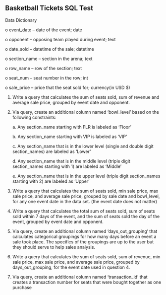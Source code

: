 ## Basketball Tickets SQL Test


Data Dictionary

o event_date – date of the event; date

o opponent – opposing team played during event; text

o date_sold – datetime of the sale; datetime

o section_name – section in the arena; text

o row_name – row of the section; text

o seat_num – seat number in the row; int

o sale_price – price that the seat sold for; currency(in USD $)




1. Write a query that calculates the sum of seats sold, sum of revenue and average sale price,
grouped by event date and opponent.

2. Via query, create an additional column named ‘bowl_level’ based on the following constraints:

    a. Any section_name starting with FLR is labeled as ‘Floor’

    b. Any section_name starting with VIP is labeled as ‘VIP’

    c. Any section_name that is in the lower level (single and double digit section_names) are
labeled as ‘Lower’

    d. Any section_name that is in the middle level (triple digit section_names starting with 1)
are labeled as ‘Middle’

    e. Any section_name that is in the upper level (triple digit section_names starting with 2)
are labeled as ‘Upper’


3. Write a query that calculates the sum of seats sold, min sale price, max sale price, and average
sale price, grouped by sale date and bowl_level, for any one event date in the data set. (the
event date does not matter)


4. Write a query that calculates the total sum of seats sold, sum of seats sold within 7 days of the
event, and the sum of seats sold the day of the event, grouped by event date and opponent.


5. Via query, create an additional column named ‘days_out_grouping’ that calculates categorical
groupings for how many days before an event a sale took place. The specifics of the groupings
are up to the user but they should serve to help sales analysis.


6. Write a query that calculates the sum of seats sold, sum of revenue, min sale price, max sale
price, and average sale price, grouped by days_out_grouping, for the event date used in
question 4.


7. Via query, create an additional column named ‘transaction_id’ that creates a transaction
number for seats that were bought together as one purchase

